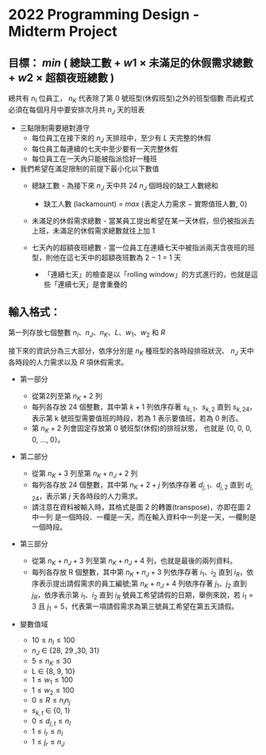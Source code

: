 # 2022 Programming Design - Midterm Project

## 目標： ${ min }$ ( 總缺工數 + ${w1}$ × 未滿足的休假需求總數 + ${w2}$ × 超額夜班總數 )

總共有  ${n_I}$  位員工， ${n_K}$  代表除了第 0 號班型(休假班型)之外的班型個數
而此程式必須在每個月月中要安排次月共 ${n_J}$ 天的班表

- 三點限制需要絕對遵守
    - 每位員工在接下來的 ${n_J}$ 天排班中，至少有 ${L}$ 天完整的休假
    - 每位員工每連續的七天中至少要有一天完整休假
    - 每位員工在一天內只能被指派恰好一種班
- 我們希望在滿足限制的前提下最小化以下數值
    - 總缺工數 - 為接下來 ${n_J}$ 天中共 24 ${n_J}$ 個時段的缺工人數總和
        - 缺工人數 (lackamount) =  ${max}$ {表定人力需求 − 實際值班人數, 0}
    - 未滿足的休假需求總數 - 當某員工提出希望在某一天休假，但仍被指派去上班，未滿足的休假需求總數就往上加 1
    - 七天內的超額夜班總數 - 當一位員工在連續七天中被指派兩天含夜班的班型，則他在這七天中的超額夜班數為 2 − 1 = 1 天

        - 「連續七天」的檢查是以「rolling window」的方式進行的，也就是這些「連續七天」是會重疊的

## 輸入格式：

第一列存放七個整數 ${n_I、n_J、n_K、L、w_1、w_2}$ 和 ${R}$

接下來的資訊分為三大部分，依序分別是 ${n_K}$ 種班型的各時段排班狀況、 ${n_J}$ 天中各時段的人力需求以及 ${R}$ 項休假需求。

- 第一部分
    - 從第2列至第 ${n_K + 2}$ 列
    - 每列各存放 24 個整數，其中第 ${k + 1}$ 列依序存著 ${s_{k,1}、s_{k,2}}$ 直到 ${s_{k,24}}$，表示第 k 號班型需要值班的時段，若為 1 表示要值班，若為 0 則否。
    - 第 ${n_K + 2}$ 列會固定存放第 0 號班型(休假)的排班狀態， 也就是 {0, 0, 0, 0, ..., 0}。

- 第二部分
    - 從第 ${n_K +3}$ 列至第 ${n_K +n_J +2}$ 列
    - 每列各存放 24 個整數，其中第 ${n_K + 2 + j}$ 列依序存著 ${d_{j,1}、d_{j,2}}$ 直到 ${d_{j,24}}$，表示第 ${j}$ 天各時段的人力需求。 
    - 請注意在資料被輸入時，其格式是圖 2 的轉置(transpose)，亦即在圖 2 中一列 是一個時段、一欄是一天，而在輸入資料中一列是一天，一欄則是一個時段。

- 第三部分
    - 從第 ${n_K +n_J +3}$ 列至第 ${n_K +n_J +4}$ 列，也就是最後的兩列資料。
    - 每列各存放 R 個整數，其中第 ${n_K +n_J +3}$ 列依序存著 ${i_1、i_2}$ 直到 ${i_R}$，依序表示提出請假需求的員工編號;第 ${n_K + n_J + 4}$ 列依序存著 ${j_1、j_2}$ 直到 ${j_R}$，依序表示第 ${i_1、i_2}$ 直到 ${i_R}$ 號員工希望請假的日期，舉例來說，若 ${i_1 = 3}$ 且 ${j_1 = 5}$，代表第一項請假需求為第三號員工希望在第五天請假。

- 變數值域
    - ${10 ≤ n_I ≤ 100}$
    - ${n_J}$ ∈ {28, 29 ,30, 31}
    - ${5 ≤ n_K ≤ 30}$
    - L ∈ {8, 9, 10}
    - ${1 ≤ w_1 ≤ 100}$
    - ${1 ≤ w_2 ≤ 100}$
    - ${0 ≤ R ≤ n_in_j}$
    - ${s_{k,t}}$ ∈ {0, 1}
    - ${0 ≤ d_{j,t} ≤ n_I}$
    - ${1 ≤ i_r ≤ n_I}$
    - ${1 ≤ j_r ≤ n_J}$
